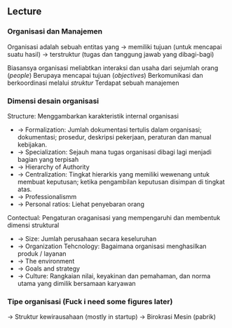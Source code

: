 ## Lecture 

### Organisasi dan Manajemen
Organisasi adalah sebuah entitas yang 
-> memiliki tujuan (untuk mencapai suatu hasil)
-> terstruktur (tugas dan tanggung jawab yang dibagi-bagi)

Biasansya organisasi meliabtkan interaksi dan usaha dari sejumlah orang
(*people*)
Berupaya mencapai tujuan (*objectives*)
Berkomunikasi dan berkoordinasi melalui *struktur*
Terdapat sebuah manajemen

### Dimensi desain organisasi
Structure: Menggambarkan karakteristik internal organisasi
* -> Formalization: Jumlah dokumentasi tertulis dalam organisasi; dokumentasi;
    prosedur, deskripsi pekerjaan, peraturan dan manual kebijakan.
* -> Specialization: Sejauh mana tugas organisasi dibagi lagi menjadi bagian
    yang terpisah
* -> Hierarchy of Authority
* -> Centralization: Tingkat hierarkis yang memiliki wewenang untuk membuat
    keputusan; ketika pengambilan keputusan disimpan di tingkat atas.
* -> Professionalismm
* -> Personal ratios: Liehat penyebaran orang

Contectual: Pengaturan oraganisasi yang mempengaruhi dan membentuk dimensi
struktural
* -> Size: Jumlah perusahaan secara keseluruhan
* -> Organization Tehcnology: Bagaimana organisasi menghasilkan produk
    / layanan
* -> The environment
* -> Goals and strategy
* -> Culture: Rangkaian nilai, keyakinan dan pemahaman, dan norma utama yang
    dimilik bersamaan karyawan

### Tipe organisasi (Fuck i need some figures later)
-> Struktur kewirausahaan (mostly in startup)
-> Birokrasi Mesin (pabrik)

